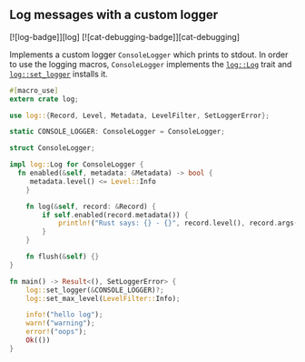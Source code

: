 ## Log messages with a custom logger

[![log-badge]][log] [![cat-debugging-badge]][cat-debugging]

Implements a custom logger `ConsoleLogger` which prints to stdout.
In order to use the logging macros, `ConsoleLogger` implements
the [`log::Log`] trait and [`log::set_logger`] installs it.

```rust
#[macro_use]
extern crate log;

use log::{Record, Level, Metadata, LevelFilter, SetLoggerError};

static CONSOLE_LOGGER: ConsoleLogger = ConsoleLogger;

struct ConsoleLogger;

impl log::Log for ConsoleLogger {
  fn enabled(&self, metadata: &Metadata) -> bool {
     metadata.level() <= Level::Info
    }

    fn log(&self, record: &Record) {
        if self.enabled(record.metadata()) {
            println!("Rust says: {} - {}", record.level(), record.args());
        }
    }

    fn flush(&self) {}
}

fn main() -> Result<(), SetLoggerError> {
    log::set_logger(&CONSOLE_LOGGER)?;
    log::set_max_level(LevelFilter::Info);

    info!("hello log");
    warn!("warning");
    error!("oops");
    Ok(())
}
```

[`log::Log`]: https://docs.rs/log/*/log/trait.Log.html
[`log::set_logger`]: https://docs.rs/log/*/log/fn.set_logger.html
